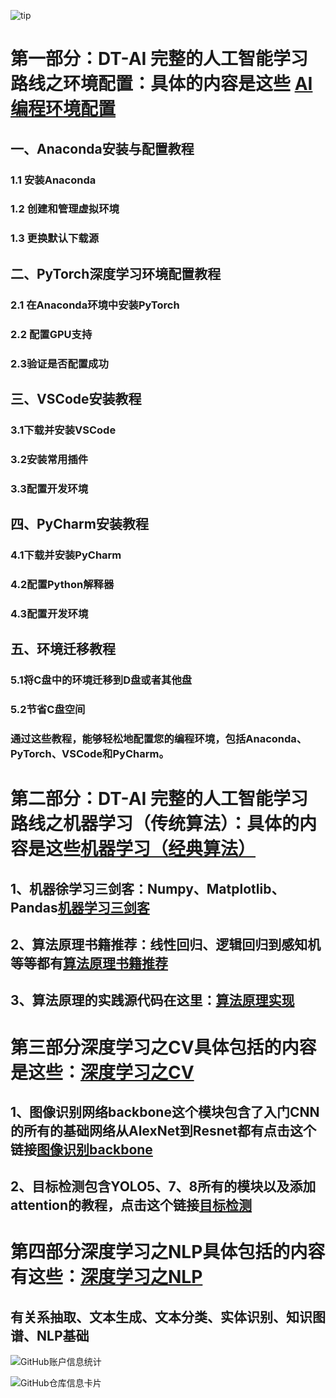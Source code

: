 ![tip](https://badgen.net/badge/python/3.5以上/green?icon=packagephobia)
#  第一部分：DT-AI 完整的人工智能学习路线之环境配置：具体的内容是这些  [AI编程环境配置](https://github.com/buluslee/DT-AI/tree/AI%E7%8E%AF%E5%A2%83%E9%85%8D%E7%BD%AE)

## 一、Anaconda安装与配置教程

### 1.1 安装Anaconda

### 1.2 创建和管理虚拟环境

### 1.3 更换默认下载源

## 二、PyTorch深度学习环境配置教程

### 2.1 在Anaconda环境中安装PyTorch
### 2.2 配置GPU支持
### 2.3验证是否配置成功

## 三、VSCode安装教程

### 3.1下载并安装VSCode
### 3.2安装常用插件
### 3.3配置开发环境


## 四、PyCharm安装教程

### 4.1下载并安装PyCharm
### 4.2配置Python解释器
### 4.3配置开发环境

## 五、环境迁移教程

### 5.1将C盘中的环境迁移到D盘或者其他盘
### 5.2节省C盘空间
### 通过这些教程，能够轻松地配置您的编程环境，包括Anaconda、PyTorch、VSCode和PyCharm。

# 第二部分：DT-AI 完整的人工智能学习路线之机器学习（传统算法）：具体的内容是这些[机器学习（经典算法）](https://github.com/buluslee/DT-AI/tree/AI%E7%8E%AF%E5%A2%83%E9%85%8D%E7%BD%AE/%E6%9C%BA%E5%99%A8%E5%AD%A6%E4%B9%A0%EF%BC%88%E4%BC%A0%E7%BB%9F%E7%AE%97%E6%B3%95%EF%BC%89)

## 1、机器徐学习三剑客：Numpy、Matplotlib、Pandas[机器学习三剑客](https://github.com/buluslee/DT-AI/tree/AI%E7%8E%AF%E5%A2%83%E9%85%8D%E7%BD%AE/%E6%9C%BA%E5%99%A8%E5%AD%A6%E4%B9%A0%EF%BC%88%E4%BC%A0%E7%BB%9F%E7%AE%97%E6%B3%95%EF%BC%89/%E6%9C%BA%E5%99%A8%E5%AD%A6%E4%B9%A0%E4%B8%89%E5%89%91%E5%AE%A2)

## 2、算法原理书籍推荐：线性回归、逻辑回归到感知机等等都有[算法原理书籍推荐](https://github.com/buluslee/DT-AI/tree/AI%E7%8E%AF%E5%A2%83%E9%85%8D%E7%BD%AE/%E6%9C%BA%E5%99%A8%E5%AD%A6%E4%B9%A0%EF%BC%88%E4%BC%A0%E7%BB%9F%E7%AE%97%E6%B3%95%EF%BC%89/%E7%AE%97%E6%B3%95%E5%8E%9F%E7%90%86%E4%B9%A6%E7%B1%8D%E6%8E%A8%E8%8D%90)

## 3、算法原理的实践源代码在这里：[算法原理实现](https://github.com/buluslee/DT-AI/tree/AI%E7%8E%AF%E5%A2%83%E9%85%8D%E7%BD%AE/%E6%9C%BA%E5%99%A8%E5%AD%A6%E4%B9%A0%EF%BC%88%E4%BC%A0%E7%BB%9F%E7%AE%97%E6%B3%95%EF%BC%89/%E7%AE%97%E6%B3%95%E5%8E%9F%E7%90%86%E5%AE%9E%E7%8E%B0)

# 第三部分深度学习之CV具体包括的内容是这些：[深度学习之CV](https://github.com/buluslee/DT-AI/tree/AI%E7%8E%AF%E5%A2%83%E9%85%8D%E7%BD%AE/%E6%B7%B1%E5%BA%A6%E5%AD%A6%E4%B9%A0%E4%B9%8BCV)

## 1、图像识别网络backbone这个模块包含了入门CNN的所有的基础网络从AlexNet到Resnet都有点击这个链接[图像识别backbone](https://github.com/buluslee/DT-AI/tree/AI%E7%8E%AF%E5%A2%83%E9%85%8D%E7%BD%AE/%E6%B7%B1%E5%BA%A6%E5%AD%A6%E4%B9%A0%E4%B9%8BCV/%E5%9B%BE%E5%83%8F%E8%AF%86%E5%88%AB%E7%BD%91%E7%BB%9CBackbone)


## 2、目标检测包含YOLO5、7、8所有的模块以及添加attention的教程，点击这个链接[目标检测](https://github.com/buluslee/DT-AI/tree/AI%E7%8E%AF%E5%A2%83%E9%85%8D%E7%BD%AE/%E6%B7%B1%E5%BA%A6%E5%AD%A6%E4%B9%A0%E4%B9%8BCV/%E7%9B%AE%E6%A0%87%E6%A3%80%E6%B5%8B)

# 第四部分深度学习之NLP具体包括的内容有这些：[深度学习之NLP](https://github.com/buluslee/DT-AI/tree/AI%E7%8E%AF%E5%A2%83%E9%85%8D%E7%BD%AE/%E6%B7%B1%E5%BA%A6%E5%AD%A6%E4%B9%A0%E4%B9%8BNLP)

## 有关系抽取、文本生成、文本分类、实体识别、知识图谱、NLP基础





![GitHub账户信息统计](https://github-stats.ubrong.com/api?username=buluslee&show_icons=true&theme=tokyonight)

![GitHub仓库信息卡片](https://github-stats.ubrong.com/api/pin/?username=buluslee&repo=GNN&theme=dark)

